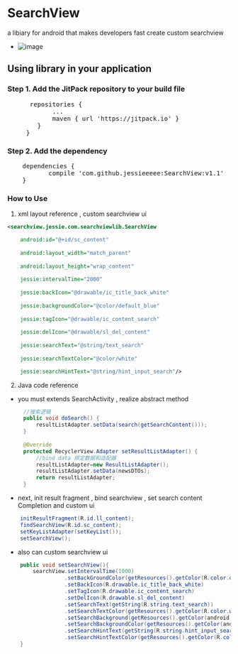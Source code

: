 # SearchView 
a libiary for android that makes developers fast create custom searchview 
- ![image](http://oqujmbgen.bkt.clouddn.com/blog3.gif)
## Using library in your application
### Step 1. Add the JitPack repository to your build file
<pre>
 	  repositories {
 			...
 			maven { url 'https://jitpack.io' }
 		}
 	 }
</pre>
### Step 2. Add the dependency
<pre>
	dependencies {
	       compile 'com.github.jessieeeee:SearchView:v1.1'
	}
</pre>
### How to Use
1. xml layout reference , custom searchview ui
```xml
<searchview.jessie.com.searchviewlib.SearchView

    android:id="@+id/sc_content"
    
    android:layout_width="match_parent"
    
    android:layout_height="wrap_content"
    
    jessie:intervalTime="2000"
    
    jessie:backIcon="@drawable/ic_title_back_white"
    
    jessie:backgroundColor="@color/default_blue"
    
    jessie:tagIcon="@drawable/ic_content_search"
    
    jessie:delIcon="@drawable/sl_del_content"
    
    jessie:searchText="@string/text_search"
    
    jessie:searchTextColor="@color/white"

    jessie:searchHintText="@string/hint_input_search"/>
```
2. Java code reference
 - you must extends SearchActivity , realize abstract method
```java
     //搜索逻辑
     public void doSearch() {
         resultListAdapter.setData(search(getSearchContent()));
     }
     
     @Override
     protected RecyclerView.Adapter setResultListAdapter() {
         //bind data 绑定数据和适配器
         resultListAdapter=new ResultListAdapter();
         resultListAdapter.setData(newsDTOs);
         return resultListAdapter;
     }
```
 - next, init result fragment , bind searchview , set search content Completion and custom ui
```java
    initResultFragment(R.id.ll_content);
    findSearchView(R.id.sc_content);
    setKeyListAdapter(setKeyList());
    setSearchView();
```      
 - also can custom searchview ui
```java 
    public void setSearchView(){
        searchView.setIntervalTime(1000)
                  .setBackGroundColor(getResources().getColor(R.color.default_blue))
                  .setBackIcon(R.drawable.ic_title_back_white)
                  .setTagIcon(R.drawable.ic_content_search)
                  .setDelIcon(R.drawable.sl_del_content)
                  .setSearchText(getString(R.string.text_search))
                  .setSearchTextColor(getResources().getColor(R.color.white))
                  .setSearchBackground(getResources().getColor(android.R.color.transparent))
                  .setSearchBackgroundColor(getResources().getColor(android.R.color.transparent))
                  .setSearchHintText(getString(R.string.hint_input_search))
                  .setSearchHintTextColor(getResources().getColor(R.color.default_line));
    }
```

         


